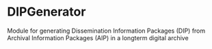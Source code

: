 # DIPGenerator
Module for generating Dissemination Information Packages (DIP) from Archival Information Packages (AIP) in a longterm digital archive
